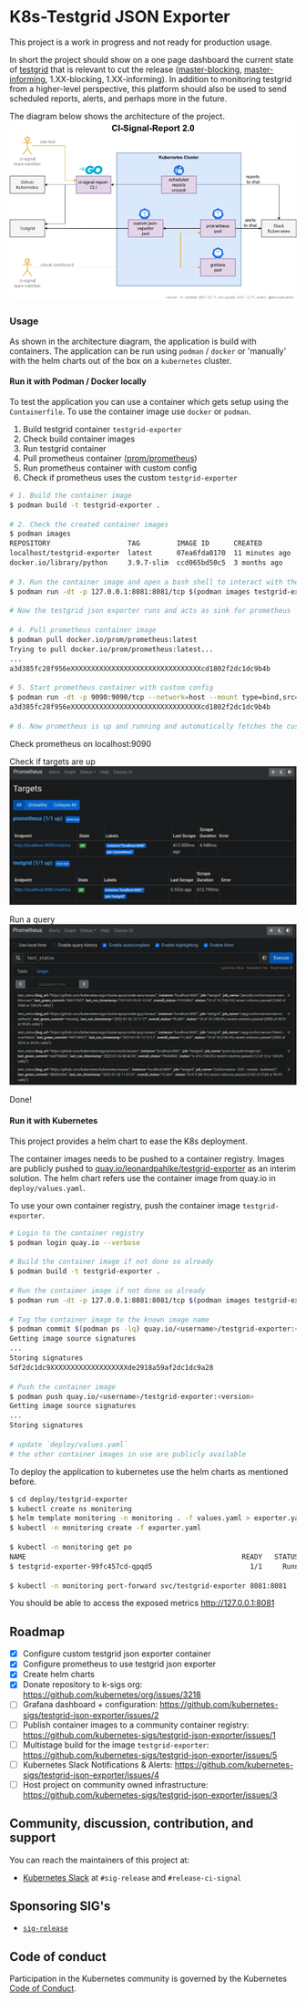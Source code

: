 # K8s-Testgrid JSON Exporter

This project is a work in progress and not ready for production usage.

In short the project should show on a one page dashboard the current state of [testgrid](https://testgrid.k8s.io/) that is relevant to cut the release ([master-blocking](https://testgrid.k8s.io/sig-release-master-blocking), [master-informing](https://testgrid.k8s.io/sig-release-master-informing), 1.XX-blocking, 1.XX-informing). In addition to monitoring testgrid from a higher-level perspective, this platform should also be used to send scheduled reports, alerts, and perhaps more in the future.

The diagram below shows the architecture of the project. 
![Overview](./assets/k8s-ci-signal-report-arch.drawio.png)

### Usage

As shown in the architecture diagram, the application is build with containers. The application can be run using `podman` / `docker` or 'manually' with the helm charts out of the box on a `kubernetes` cluster. 

#### Run it with Podman / Docker locally

To test the application you can use a container which gets setup using the `Containerfile`.
To use the container image use `docker` or `podman`.

1. Build testgrid container `testgrid-exporter`
2. Check build container images
3. Run testgrid container
4. Pull prometheus container ([prom/prometheus](https://hub.docker.com/r/prom/prometheus))
5. Run prometheus container with custom config
6. Check if prometheus uses the custom `testgrid-exporter`

```bash
# 1. Build the container image
$ podman build -t testgrid-exporter .

# 2. Check the created container images
$ podman images
REPOSITORY                   TAG         IMAGE ID      CREATED         SIZE
localhost/testgrid-exporter  latest      07ea6fda0170  11 minutes ago  137 MB
docker.io/library/python     3.9.7-slim  ccd065bd50c5  3 months ago    127 MB

# 3. Run the container image and open a bash shell to interact with the running container
$ podman run -dt -p 127.0.0.1:8081:8081/tcp $(podman images testgrid-exporter --quiet)

# Now the testgrid json exporter runs and acts as sink for prometheus

# 4. Pull prometheus container image
$ podman pull docker.io/prom/prometheus:latest
Trying to pull docker.io/prom/prometheus:latest...
...
a3d385fc28f956eXXXXXXXXXXXXXXXXXXXXXXXXXXXXXXXXcd1802f2dc1dc9b4b

# 5. Start prometheus container with custom config
$ podman run -dt -p 9090:9090/tcp --network=host --mount type=bind,src=test/docker/prometheus.yml,target=/etc/prometheus/prometheus.yml $(podman images prom/prometheus --quiet)
a3d385fc28f956eXXXXXXXXXXXXXXXXXXXXXXXXXXXXXXXXcd1802f2dc1dc9b4b

# 6. Now prometheus is up and running and automatically fetches the custom testgrid-exporter
```

Check prometheus on localhost:9090

Check if targets are up
![Targets](./assets/prometheus-targets.png)

Run a query
![Query](./assets/prometheus-query.png)

Done!

#### Run it with Kubernetes
This project provides a helm chart to ease the K8s deployment. 

The container images needs to be pushed to a container registry.
Images are publicly pushed to [quay.io/leonardpahlke/testgrid-exporter](https://quay.io/repository/leonardpahlke/testgrid-exporter?tag=latest&tab=tags) as an interim solution.
The helm chart refers use the container image from quay.io in `deploy/values.yaml`.

To use your own container registry, push the container image `testgrid-exporter`.

```bash
# Login to the container registry
$ podman login quay.io --verbose

# Build the container image if not done so already
$ podman build -t testgrid-exporter .

# Run the contaimer image if not done so already
$ podman run -dt -p 127.0.0.1:8081:8081/tcp $(podman images testgrid-exporter --quiet)

# Tag the container image to the known image name
$ podman commit $(podman ps -lq) quay.io/<username>/testgrid-exporter:<version>
Getting image source signatures
...
Storing signatures
5df2dc1dc9XXXXXXXXXXXXXXXXXXXde2918a59af2dc1dc9a28

# Push the container image
$ podman push quay.io/<username>/testgrid-exporter:<version>
Getting image source signatures
...
Storing signatures

# update `deploy/values.yaml`
# the other container images in use are publicly available
```

To deploy the application to kubernetes use the helm charts as mentioned before.

``` bash
$ cd deploy/testgrid-exporter
$ kubectl create ns monitoring
$ helm template monitoring -n monitoring . -f values.yaml > exporter.yaml
$ kubectl -n monitoring create -f exporter.yaml

$ kubectl -n monitoring get po 
NAME                                                     READY   STATUS    RESTARTS        AGE
$ testgrid-exporter-99fc457cd-qpqd5                        1/1     Running   0               1m

$ kubectl -n monitoring port-forward svc/testgrid-exporter 8081:8081
```

You should be able to access the exposed metrics http://127.0.0.1:8081

## Roadmap

- [X] Configure custom testgrid json exporter container
- [X] Configure prometheus to use testgrid json exporter
- [X] Create helm charts
- [x] Donate repository to k-sigs org: https://github.com/kubernetes/org/issues/3218
- [ ] Grafana dashboard + configuration: https://github.com/kubernetes-sigs/testgrid-json-exporter/issues/2
- [ ] Publish container images to a community container registry: https://github.com/kubernetes-sigs/testgrid-json-exporter/issues/1
- [ ] Multistage build for the image `testgrid-exporter`: https://github.com/kubernetes-sigs/testgrid-json-exporter/issues/5
- [ ] Kubernetes Slack Notifications & Alerts: https://github.com/kubernetes-sigs/testgrid-json-exporter/issues/4
- [ ] Host project on community owned infrastructure: https://github.com/kubernetes-sigs/testgrid-json-exporter/issues/3

## Community, discussion, contribution, and support
You can reach the maintainers of this project at:

* [Kubernetes Slack](https://slack.k8s.io/) at `#sig-release` and `#release-ci-signal`

## Sponsoring SIG's
* [`sig-release`](https://github.com/kubernetes/sig-release)

## Code of conduct
Participation in the Kubernetes community is governed by the Kubernetes [Code of Conduct](code-of-conduct.md).
